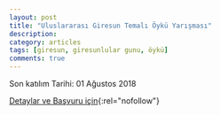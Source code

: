 ```yaml
---
layout: post
title: "Uluslararası Giresun Temalı Öykü Yarışması"
description: 
category: articles
tags: [giresun, giresunlular gunu, öykü]
comments: true
---
```


Son katılım Tarihi: 01 Ağustos 2018

[Detaylar ve Başvuru için](http://www.cemcemii.com/uluslararasi-giresun-temali-oyku-yarismasi/?utm_source=edebiyatyarismalari.com&utm_medium=affiliate){:rel="nofollow"}